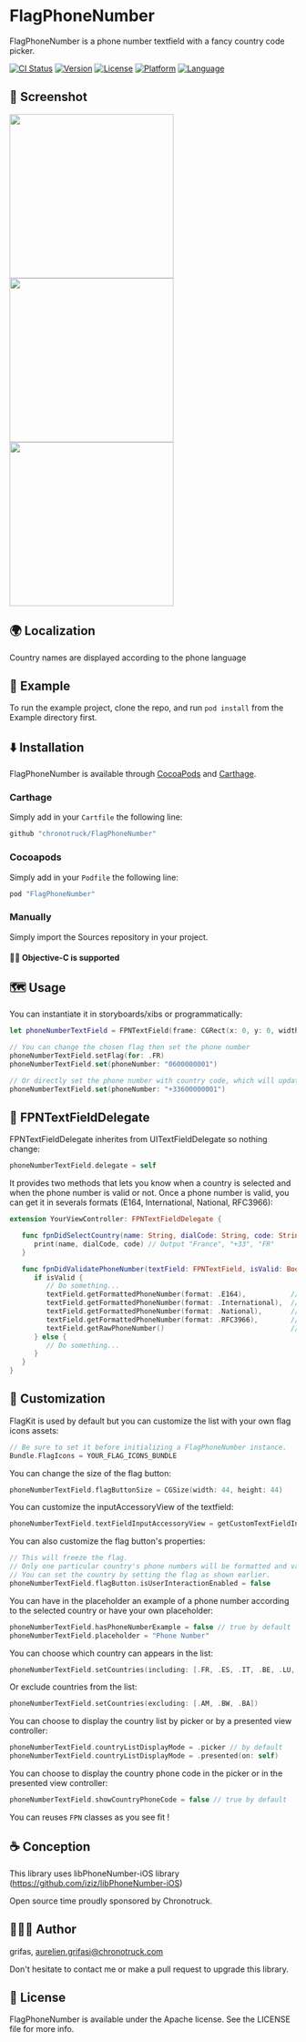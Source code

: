 # FlagPhoneNumber

FlagPhoneNumber is a phone number textfield with a fancy country code picker.   

[![CI Status](http://img.shields.io/travis/grifas/FlagPhoneNumber.svg?style=flat)](https://travis-ci.org/chronotruck/FlagPhoneNumber)
[![Version](https://img.shields.io/cocoapods/v/FlagPhoneNumber.svg?style=flat)](http://cocoapods.org/pods/FlagPhoneNumber)
[![License](https://img.shields.io/cocoapods/l/FlagPhoneNumber.svg?style=flat)](http://cocoapods.org/pods/FlagPhoneNumber)
[![Platform](https://img.shields.io/cocoapods/p/FlagPhoneNumber.svg?style=flat)](http://cocoapods.org/pods/FlagPhoneNumber)
[![Language](https://img.shields.io/badge/language-swift-brightgreen.svg?style=flat)](https://developer.apple.com/swift)

## 🌅 Screenshot
<img src="./Screenshot/screenshot_1.PNG" width="288px"> <img src="./Screenshot/screenshot_2.PNG" width="288px"> <img src="./Screenshot/screenshot_3.PNG" width="288px">


## 🌍 Localization

Country names are displayed according to the phone language

## 📲 Example

To run the example project, clone the repo, and run `pod install` from the Example directory first.

## ⬇️ Installation

FlagPhoneNumber is available through [CocoaPods](http://cocoapods.org) and [Carthage](https://github.com/Carthage/Carthage). 

### Carthage

Simply add in your `Cartfile` the following line: 

```ruby
github "chronotruck/FlagPhoneNumber"
```

### Cocoapods

Simply add in your `Podfile` the following line:

```ruby
pod "FlagPhoneNumber"
```

### Manually

Simply import the Sources repository in your project.

#### 👴🏻 Objective-C is supported 


## 🗺 Usage

You can instantiate it in storyboards/xibs or programmatically:

```swift
let phoneNumberTextField = FPNTextField(frame: CGRect(x: 0, y: 0, width: view.bounds.width - 16, height: 50))

// You can change the chosen flag then set the phone number
phoneNumberTextField.setFlag(for: .FR)
phoneNumberTextField.set(phoneNumber: "0600000001")

// Or directly set the phone number with country code, which will update automatically the flag image
phoneNumberTextField.set(phoneNumber: "+33600000001")
```

## 🚨 FPNTextFieldDelegate

FPNTextFieldDelegate inherites from UITextFieldDelegate so nothing change:

```swift
phoneNumberTextField.delegate = self
```

It provides two methods that lets you know when a country is selected and when the phone number is valid or not. Once a phone number is valid, you can get it in severals formats (E164, International, National, RFC3966):

```swift
extension YourViewController: FPNTextFieldDelegate {

   func fpnDidSelectCountry(name: String, dialCode: String, code: String) {
      print(name, dialCode, code) // Output "France", "+33", "FR"
   }

   func fpnDidValidatePhoneNumber(textField: FPNTextField, isValid: Bool) {
      if isValid {
         // Do something...         
         textField.getFormattedPhoneNumber(format: .E164),           // Output "+33600000001"
         textField.getFormattedPhoneNumber(format: .International),  // Output "+33 6 00 00 00 01"
         textField.getFormattedPhoneNumber(format: .National),       // Output "06 00 00 00 01"
         textField.getFormattedPhoneNumber(format: .RFC3966),        // Output "tel:+33-6-00-00-00-01"
         textField.getRawPhoneNumber()                               // Output "600000001"
      } else {
         // Do something...
      }
   }
}
```

## 🎨 Customization

FlagKit is used by default but you can customize the list with your own flag icons assets:
```swift
// Be sure to set it before initializing a FlagPhoneNumber instance.
Bundle.FlagIcons = YOUR_FLAG_ICONS_BUNDLE
```

You can change the size of the flag button:
```swift
phoneNumberTextField.flagButtonSize = CGSize(width: 44, height: 44)
```

You can customize the inputAccessoryView of the textfield:
```swift
phoneNumberTextField.textFieldInputAccessoryView = getCustomTextFieldInputAccessoryView(with: items)
```

You can also customize the flag button's properties:
```swift
// This will freeze the flag.
// Only one particular country's phone numbers will be formatted and validated.
// You can set the country by setting the flag as shown earlier.
phoneNumberTextField.flagButton.isUserInteractionEnabled = false
```

You can have in the placeholder an example of a phone number according to the selected country or have your own placeholder:
```swift
phoneNumberTextField.hasPhoneNumberExample = false // true by default
phoneNumberTextField.placeholder = "Phone Number"
```

You can choose which country can appears in the list:
```swift
phoneNumberTextField.setCountries(including: [.FR, .ES, .IT, .BE, .LU, .DE])
```

Or exclude countries from the list:
```swift
phoneNumberTextField.setCountries(excluding: [.AM, .BW, .BA])
```

You can choose to display the country list by picker or by a presented view controller:
```swift
phoneNumberTextField.countryListDisplayMode = .picker // by default
phoneNumberTextField.countryListDisplayMode = .presented(on: self)
```

You can choose to display the country phone code in the picker or in the presented view controller:
```swift
phoneNumberTextField.showCountryPhoneCode = false // true by default
```

You can reuses `FPN` classes as you see fit !

## ☕️ Conception
This library uses libPhoneNumber-iOS library (https://github.com/iziz/libPhoneNumber-iOS)

Open source time proudly sponsored by Chronotruck.

## 💁🏻‍♂️ Author
grifas, aurelien.grifasi@chronotruck.com

Don't hesitate to contact me or make a pull request to upgrade this library.

## 📝 License
FlagPhoneNumber is available under the Apache license. See the LICENSE file for more info.

